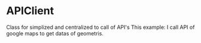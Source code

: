 # APIClient
Class for simplized and centralized to call of API's This example: I call API of google maps to get datas of geometris.
